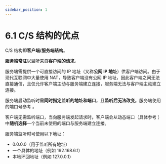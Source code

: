 ```yaml
---
sidebar_position: 1
---
```


# 6.1 C/S 结构的优点

C/S 结构即**客户端/服务端结构**。

**服务端常驻**以监听来自**客户端的请求**。

服务端需提供一个可直接访问的 IP 地址（又称**公网 IP 地址**）供客户端访问。由于现代互联网中大量使用 NAT，导致客户端没有公网 IP 地址，因此客户端之间无法直接通信，且仅允许客户端主动与服务端建立连接，服务端无法与客户端主动建立连接。

服务端启动监听时需**同时指定监听的地址和端口**，且**监听后无法改变**。服务端使用的端口号参考 [](network-05-01.md)。

客户端无需监听端口，当向服务端发起请求时，客户端会从动态端口（具体参考 [](network-05-01.md)）中**随机选择**一个当前未使用的端口与服务端建立连接。

服务端监听时可使用以下地址：

+ 0.0.0.0（用于监听所有地址）
+ 一个具体的地址（例如 192.168.6.1）
+ 本地环回地址（例如 127.0.0.1）
